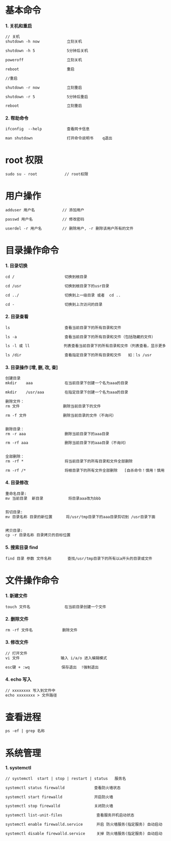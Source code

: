 #

# 基本命令

#### 1. 关机和重启

```txt
// 关机
shutdown -h now            立刻关机

shutdown -h 5              5分钟后关机

poweroff                   立刻关机

reboot	                   重启
```

```txt
//重启

shutdown -r now            立刻重启

shutdown -r 5              5分钟后重启

reboot                     立刻重启
```

#### 2. 帮助命令

```txt
ifconfig  --help           查看网卡信息

man shutdown               打开命令说明书    q退出
```

# root 权限

```txt
sudo su - root            // root权限
```

# 用户操作

```txt
adduser 用户名            // 添加用户

passwd 用户名             // 修改密码

userdel -r 用户名         // 删除用户, -r 删除该用户所有的文件
```

# 目录操作命令

#### 1. 目录切换

```txt
cd /                      切换到根目录

cd /usr                   切换到根目录下的usr目录

cd ../                    切换到上一级目录 或者  cd ..

cd -                      切换到上次访问的目录
```

#### 2. 目录查看

```txt
ls                        查看当前目录下的所有目录和文件

ls -a                     查看当前目录下的所有目录和文件（包括隐藏的文件）

ls -l 或 ll               列表查看当前目录下的所有目录和文件（列表查看，显示更多信息）

ls /dir                   查看指定目录下的所有目录和文件   如：ls /usr
```

#### 3. 目录操作 [增, 删, 改, 查]

```txt
创建目录
mkdir    aaa              在当前目录下创建一个名为aaa的目录

mkdir    /usr/aaa         在指定目录下创建一个名为aaa的目录
```

```txt
删除文件：
rm 文件                   删除当前目录下的文件

rm -f 文件                删除当前目录的文件（不询问）


删除目录：
rm -r aaa                 删除当前目录下的aaa目录

rm -rf aaa                删除当前目录下的aaa目录（不询问）


全部删除：
rm -rf *                  将当前目录下的所有目录和文件全部删除

rm -rf /*                 将根目录下的所有文件全部删除   [自杀命令！慎用！慎用！慎用！]
```

#### 4. 目录修改

```txt
重命名目录:
mv 当前目录  新目录           将目录aaa改为bbb


剪切目录:
mv 目录名称 目录的新位置      将/usr/tmp目录下的aaa目录剪切到 /usr目录下面


拷贝目录:
cp -r 目录名称 目录拷贝的目标位置
```

#### 5. 搜索目录 find

```txt
find 目录 参数 文件名称       查找/usr/tmp目录下的所有以a开头的目录或文件
```

# 文件操作命令

#### 1. 新建文件

```txt
touch 文件名               在当前目录创建一个文件
```

#### 2. 删除文件

```txt
rm -rf 文件名             删除文件
```

#### 3. 修改文件

```txt
// 打开文件
vi 文件                  输入 i/a/o 进入编辑模式

esc键 + :wq              保存退出  !强制退出
```

#### 4. echo 写入

```txt
// xxxxxxxx 写入到文件中
echo xxxxxxxx > 文件路径
```

# 查看进程

```txt
ps -ef | grep 名称
```

# 系统管理

#### 1. systemctl

```txt
// systemctl  start | stop | restart | status   服务名

systemctl status firewalld             查看防火墙状态

systemctl start firewalld              开启防火墙

systemctl stop firewalld               关闭防火墙
```

```txt
systemctl list-unit-files               查看服务开机启动状态

systemctl enable firewalld.service      开启 防火墙服务(指定服务) 自动启动

systemctl disable firewalld.service     关掉 防火墙服务(指定服务) 自动启动

```
